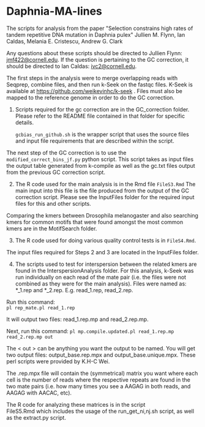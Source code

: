 # Daphnia-MA-lines
The scripts for analysis from the paper "Selection constrains high rates of tandem repetitive DNA mutation in Daphnia pulex"
Jullien M. Flynn, Ian Caldas, Melania E. Cristescu, Andrew G. Clark


Any questions about these scripts should be directed to Jullien Flynn: jmf422@cornell.edu. If the question is pertaining to the GC correction, it should be directed to Ian Caldas: ivc2@cornell.edu.

The first steps in the analysis were to merge overlapping reads with Seqprep, combine files, and then run k-Seek on the fastqc files. K-Seek is available at https://github.com/weikevinhc/k-seek . Files must also be mapped to the reference genome in order to do the GC correction.

1. Scripts required for the gc correction are in the GC_correction folder. Please refer to the README file contained in that folder for specific details. 
 
    `gcbias_run_github.sh`
is the wrapper script that uses the source files and input file requirements that are described within the script.  

The next step of the GC correction is to use the
    `modified_correct_bins_jf.py` 
python script. This script takes as input files the output table generated from k-compile  as well as the gc.txt files output from the previous GC correction script.  

 
2. The R code used for the main analysis is in the Rmd file
    `FileS3.Rmd`
The main input into this file is the file produced from the output of the GC correction script. Please see the InputFiles folder for the required input files for this and other scripts.


Comparing the kmers between Drosophila melanogaster and also searching kmers for common motifs that were found amongst the most common kmers are in the MotifSearch folder.

3. The R code used for doing various quality control tests is in
       `FileS4.Rmd`.  

The input files required for Steps 2 and 3 are located in the InputFiles folder.

4. The scripts used to test for interspersion between the related kmers are found in the InterspersionAnalysis folder. For this analysis, k-Seek was run individually on each read of the mate pair (i.e. the files were not combined as they were for the main analysis). Files were named as: *\_1.rep and *\_2.rep. E.g. read\_1.rep, read\_2.rep. 

Run this command:  
    `pl rep_mate.pl read_1.rep`

It will output two files: read\_1.rep.mp and read\_2.rep.mp.  

Next, run this command:
    `pl mp.compile.updated.pl read_1.rep.mp read_2.rep.mp out`

The < out > can be anything you want the output to be named. You will get two output files: output\_base.rep.mpx and output\_base.unique.mpx.  These perl scripts were provided by K.H-C Wei.  

The .rep.mpx file will contain the (symmetrical) matrix you want where each cell is the number of reads where the respective repeats are found in the two mate pairs (i.e. how many times you see a AAGAG in both reads, and AAGAG with AACAC, etc).  

The R code for analyzing these matrices is in the script  
    FileS5.Rmd 
which includes the usage of the
     run_get_ni,nj.sh 
script, as well as the
    extract.py
script. 

